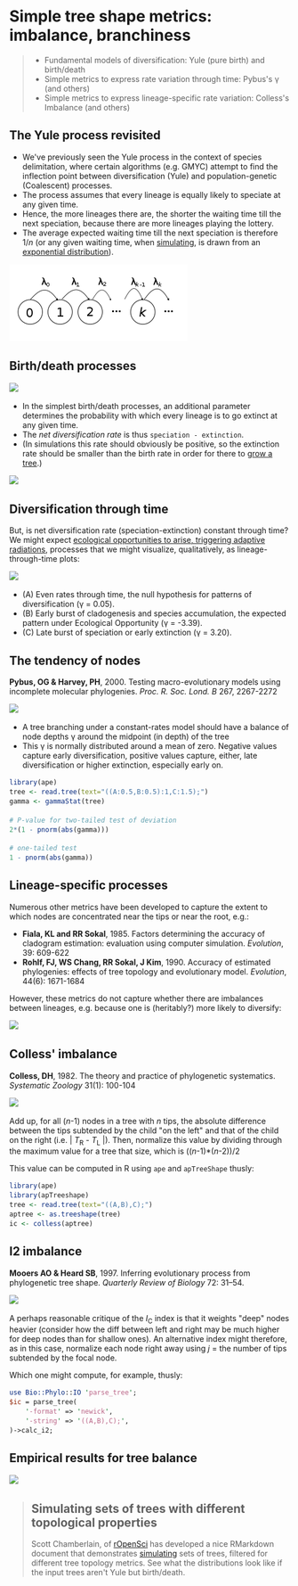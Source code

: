 Simple tree shape metrics: imbalance, branchiness
=================================================

> - Fundamental models of diversification: Yule (pure birth) and birth/death
> - Simple metrics to express rate variation through time: Pybus's γ (and others)
> - Simple metrics to express lineage-specific rate variation: Colless's Imbalance (and others)

The Yule process revisited
--------------------------
- We've previously seen the Yule process in the context of species delimitation, where
  certain algorithms (e.g. GMYC) attempt to find the inflection point between 
  diversification (Yule) and population-genetic (Coalescent) processes.
- The process assumes that every lineage is equally likely to speciate at any given time.
- Hence, the more lineages there are, the shorter the waiting time till the next 
  speciation, because there are more lineages playing the lottery.
- The average expected waiting time till the next speciation is therefore 1/_n_ (or any
  given waiting time, when [simulating](http://naturalis.github.io/browbrow/#), is drawn 
  from an [exponential distribution](https://en.wikipedia.org/wiki/Exponential_distribution)).

![](lecture2/birth.png?)

Birth/death processes
---------------------

![](lecture2/BD-proces.png)

- In the simplest birth/death processes, an additional parameter determines the 
  probability with which every lineage is to go extinct at any given time.
- The _net diversification rate_ is thus `speciation - extinction`.
- (In simulations this rate should obviously be positive, so the extinction rate should
  be smaller than the birth rate in order for there to 
  [grow a tree](http://naturalis.github.io/browbrow).)
  
![](lecture2/birth-death.png)

Diversification through time
----------------------------
But, is net diversification rate (speciation-extinction) constant through time? We might
expect 
[ecological opportunities to arise, triggering adaptive radiations](https://www.nature.com/scitable/knowledge/library/ecological-opportunity-trigger-of-adaptive-radiation-84160951),
processes that we might visualize, qualitatively, as lineage-through-time plots:

![](lecture2/ltt.png)

- (A) Even rates through time, the null hypothesis for patterns of diversification 
  (γ = 0.05). 
- (B) Early burst of cladogenesis and species accumulation, the expected pattern under 
  Ecological Opportunity (γ = -3.39). 
- (C) Late burst of speciation or early extinction (γ = 3.20).

The tendency of nodes
---------------------
**Pybus, OG & Harvey, PH**, 2000. Testing macro-evolutionary models using incomplete 
molecular phylogenies. _Proc. R. Soc. Lond. B_ 267, 2267-2272

![](lecture2/gamma.png)

- A tree branching under a constant-rates model should have a balance of node depths γ 
  around the midpoint (in depth) of the tree
- This γ is normally distributed around a mean of zero. Negative values capture early
  diversification, positive values capture, either, late diversification or higher 
  extinction, especially early on.

```R
library(ape)
tree <- read.tree(text="((A:0.5,B:0.5):1,C:1.5);")
gamma <- gammaStat(tree)

# P-value for two-tailed test of deviation
2*(1 - pnorm(abs(gamma)))

# one-tailed test
1 - pnorm(abs(gamma))
```

Lineage-specific processes
--------------------------
Numerous other metrics have been developed to capture the extent to which nodes are 
concentrated near the tips or near the root, e.g.:

- **Fiala, KL and RR Sokal**, 1985. Factors determining the accuracy of cladogram 
  estimation: evaluation using computer simulation. _Evolution_, 39: 609-622
- **Rohlf, FJ, WS Chang, RR Sokal, J Kim**, 1990. Accuracy of estimated phylogenies: 
  effects of tree topology and evolutionary model. _Evolution_, 44(6): 1671-1684

However, these metrics do not capture whether there are imbalances between lineages, e.g.
because one is (heritably?) more likely to diversify:

![](lecture2/imbalance.jpg)

Colless' imbalance
------------------
**Colless, DH**, 1982. The theory and practice of phylogenetic systematics. 
_Systematic Zoology_ 31(1): 100-104

![](lecture2/ic.png)

Add up, for all (_n_-1) nodes in a tree with _n_ tips, the absolute difference between
the tips subtended by the child "on the left" and that of the child on the right
(i.e. | _T_<sub>R</sub> - _T_<sub>L</sub> |). Then, normalize this value by dividing
through the maximum value for a tree that size, which is ((_n_-1)*(_n_-2))/2

This value can be computed in R using `ape` and `apTreeShape` thusly:

```R
library(ape)
library(apTreeshape)
tree <- read.tree(text="((A,B),C);")
aptree <- as.treeshape(tree)
ic <- colless(aptree)
```

I2 imbalance
------------
**Mooers AO & Heard SB**, 1997. Inferring evolutionary process from phylogenetic tree 
shape. _Quarterly Review of Biology_ 72: 31–54.

![](lecture2/i2.png)

A perhaps reasonable critique of the _I_<sub>C</sub> index is that it weights "deep"
nodes heavier (consider how the diff between left and right may be much higher for deep
nodes than for shallow ones). An alternative index might therefore, as in this case,
normalize each node right away using _j_ = the number of tips subtended by the focal 
node.

Which one might compute, for example, thusly:

```perl
use Bio::Phylo::IO 'parse_tree';
$ic = parse_tree(
	'-format' => 'newick',
	'-string' => '((A,B),C);',
)->calc_i2;
```

Empirical results for tree balance
----------------------------------
![](lecture2/phylogenetic-tree-balance-as-a-function-of-tree-size.gif)

> Simulating sets of trees with different topological properties
> --------------------------------------------------------------
> Scott Chamberlain, of [rOpenSci](http://ropensci.org) has developed a nice RMarkdown
> document that demonstrates [simulating](lecture2/2012-10-10-phylogenetic-tree-balance.Rmd)
> sets of trees, filtered for different tree topology metrics. See what the distributions
> look like if the input trees aren't Yule but birth/death.

